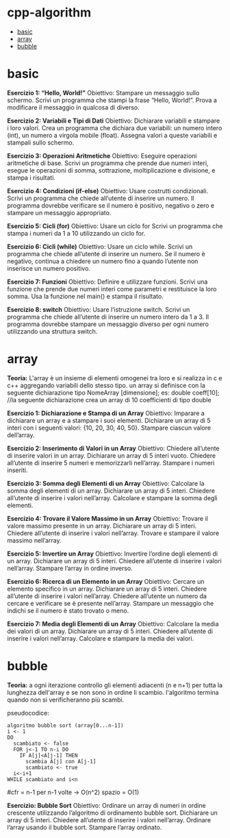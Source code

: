 # cpp-algorithm
- [basic](#basic)
- [array](#array)
- [bubble](#bubble)

# basic
**Esercizio 1: “Hello, World!”**
Obiettivo: Stampare un messaggio sullo schermo.
Scrivi un programma che stampi la frase “Hello, World!”.
Prova a modificare il messaggio in qualcosa di diverso.

**Esercizio 2: Variabili e Tipi di Dati**
Obiettivo: Dichiarare variabili e stampare i loro valori.
Crea un programma che dichiara due variabili: un numero intero (int), un numero a virgola mobile (float).
Assegna valori a queste variabili e stampali sullo schermo.

**Esercizio 3: Operazioni Aritmetiche**
Obiettivo: Eseguire operazioni aritmetiche di base.
Scrivi un programma che prende due numeri interi, esegue le operazioni di somma, sottrazione, moltiplicazione e divisione, e stampa i risultati.

**Esercizio 4: Condizioni (if-else)**
Obiettivo: Usare costrutti condizionali.
Scrivi un programma che chiede all’utente di inserire un numero. Il programma dovrebbe verificare se il numero è positivo, negativo o zero e stampare un messaggio appropriato.

**Esercizio 5: Cicli (for)**
Obiettivo: Usare un ciclo for
Scrivi un programma che stampa i numeri da 1 a 10 utilizzando un ciclo for.

**Esercizio 6: Cicli (while)**
Obiettivo: Usare un ciclo while.
Scrivi un programma che chiede all’utente di inserire un numero. Se il numero è negativo, continua a chiedere un numero fino a quando l’utente non inserisce un numero positivo.

**Esercizio 7: Funzioni**
Obiettivo: Definire e utilizzare funzioni.
Scrivi una funzione che prende due numeri interi come parametri e restituisce la loro somma.
Usa la funzione nel main() e stampa il risultato.

**Esercizio 8: switch**
Obiettivo: Usare l’istruzione switch.
Scrivi un programma che chiede all’utente di inserire un numero intero da 1 a 3. Il programma dovrebbe stampare un messaggio diverso per ogni numero utilizzando una struttura switch.

# array 
**Teoria:**
L'array è un insieme di elementi omogenei tra loro e si realizza in c e c++ aggregando variabili dello stesso tipo.
un array si definisce con la seguente dichiarazione
  tipo NomeArray [dimensione];
es:
double coeff[10]; //la seguente dichiarazione crea un array di 10 coefficienti di tipo double

**Esercizio 1: Dichiarazione e Stampa di un Array**
Obiettivo: Imparare a dichiarare un array e a stampare i suoi elementi.
Dichiarare un array di 5 interi con i seguenti valori: {10, 20, 30, 40, 50}.
Stampare ciascun valore dell’array.

**Esercizio 2: Inserimento di Valori in un Array**
Obiettivo: Chiedere all’utente di inserire valori in un array.
Dichiarare un array di 5 interi vuoto.
Chiedere all’utente di inserire 5 numeri e memorizzarli nell’array.
Stampare i numeri inseriti.

**Esercizio 3: Somma degli Elementi di un Array**
Obiettivo: Calcolare la somma degli elementi di un array.
Dichiarare un array di 5 interi.
Chiedere all’utente di inserire i valori nell’array.
Calcolare e stampare la somma degli elementi.

**Esercizio 4: Trovare il Valore Massimo in un Array**
Obiettivo: Trovare il valore massimo presente in un array.
Dichiarare un array di 5 interi.
Chiedere all’utente di inserire i valori nell’array.
Trovare e stampare il valore massimo nell’array.

**Esercizio 5: Invertire un Array**
Obiettivo: Invertire l’ordine degli elementi di un array.
Dichiarare un array di 5 interi.
Chiedere all’utente di inserire i valori nell’array.
 Stampare l’array in ordine inverso.
 
**Esercizio 6: Ricerca di un Elemento in un Array**
Obiettivo: Cercare un elemento specifico in un array.
Dichiarare un array di 5 interi.
Chiedere all’utente di inserire i valori nell’array.
Chiedere all’utente un numero da cercare e verificare se è presente nell’array.
Stampare un messaggio che indichi se il numero è stato trovato o meno.

**Esercizio 7: Media degli Elementi di un Array**
Obiettivo: Calcolare la media dei valori di un array.
Dichiarare un array di 5 interi.
Chiedere all’utente di inserire i valori nell’array.
Calcolare e stampare la media dei valori.

# bubble

**Teoria:**
a ogni iterazione controllo gli elementi adiacenti (n e n+1) per tutta la lunghezza dell'array e se non sono in ordine li scambio. l'algoritmo termina quando non si verificheranno più scambi.

pseudocodice: 
```
algoritmo bubble sort (array[0...n-1])
i <- 1
DO
  scambiato <- false
  FOR j<-1 TO n-i DO
    IF A[j]<A[j-1] THEN
      scambia A[j] con A[j-1]
      scambiato <- true
  i<-i+1
WHILE scambiato and i<n
```

#cfr = n-1 per n-1 volte -> O(n^2)
spazio = O(1)

**Esercizio: Bubble Sort**
Obiettivo: Ordinare un array di numeri in ordine crescente utilizzando l’algoritmo di ordinamento bubble sort.
Dichiarare un array di 5 interi.
Chiedere all’utente di inserire i valori nell’array.
Ordinare l’array usando il bubble sort.
 Stampare l’array ordinato.
